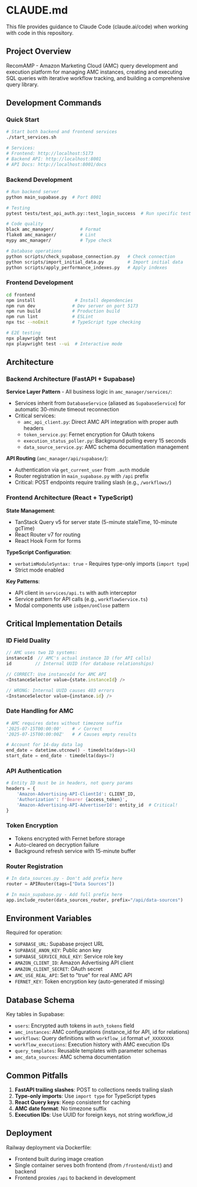 # CLAUDE.md

This file provides guidance to Claude Code (claude.ai/code) when working with code in this repository.

## Project Overview

RecomAMP - Amazon Marketing Cloud (AMC) query development and execution platform for managing AMC instances, creating and executing SQL queries with iterative workflow tracking, and building a comprehensive query library.

## Development Commands

### Quick Start
```bash
# Start both backend and frontend services
./start_services.sh

# Services:
# Frontend: http://localhost:5173
# Backend API: http://localhost:8001  
# API Docs: http://localhost:8001/docs
```

### Backend Development
```bash
# Run backend server
python main_supabase.py  # Port 8001

# Testing
pytest tests/test_api_auth.py::test_login_success  # Run specific test

# Code quality
black amc_manager/          # Format
flake8 amc_manager/         # Lint
mypy amc_manager/           # Type check

# Database operations
python scripts/check_supabase_connection.py   # Check connection
python scripts/import_initial_data.py         # Import initial data
python scripts/apply_performance_indexes.py   # Apply indexes
```

### Frontend Development
```bash
cd frontend
npm install               # Install dependencies
npm run dev              # Dev server on port 5173
npm run build            # Production build
npm run lint             # ESLint
npx tsc --noEmit         # TypeScript type checking

# E2E testing
npx playwright test
npx playwright test --ui  # Interactive mode
```

## Architecture

### Backend Architecture (FastAPI + Supabase)

**Service Layer Pattern** - All business logic in `amc_manager/services/`:
- Services inherit from `DatabaseService` (aliased as `SupabaseService`) for automatic 30-minute timeout reconnection
- Critical services:
  - `amc_api_client.py`: Direct AMC API integration with proper auth headers
  - `token_service.py`: Fernet encryption for OAuth tokens
  - `execution_status_poller.py`: Background polling every 15 seconds
  - `data_source_service.py`: AMC schema documentation management

**API Routing** (`amc_manager/api/supabase/`):
- Authentication via `get_current_user` from `.auth` module
- Router registration in `main_supabase.py` with `/api` prefix
- Critical: POST endpoints require trailing slash (e.g., `/workflows/`)

### Frontend Architecture (React + TypeScript)

**State Management**:
- TanStack Query v5 for server state (5-minute staleTime, 10-minute gcTime)
- React Router v7 for routing
- React Hook Form for forms

**TypeScript Configuration**:
- `verbatimModuleSyntax: true` - Requires type-only imports (`import type`)
- Strict mode enabled

**Key Patterns**:
- API client in `services/api.ts` with auth interceptor
- Service pattern for API calls (e.g., `workflowService.ts`)
- Modal components use `isOpen/onClose` pattern

## Critical Implementation Details

### ID Field Duality
```typescript
// AMC uses two ID systems:
instanceId  // AMC's actual instance ID (for API calls)
id         // Internal UUID (for database relationships)

// CORRECT: Use instanceId for AMC API
<InstanceSelector value={state.instanceId} />

// WRONG: Internal UUID causes 403 errors
<InstanceSelector value={instance.id} />
```

### Date Handling for AMC
```python
# AMC requires dates without timezone suffix
'2025-07-15T00:00:00'    # ✓ Correct
'2025-07-15T00:00:00Z'   # ✗ Causes empty results

# Account for 14-day data lag
end_date = datetime.utcnow() - timedelta(days=14)
start_date = end_date - timedelta(days=7)
```

### API Authentication
```python
# Entity ID must be in headers, not query params
headers = {
    'Amazon-Advertising-API-ClientId': CLIENT_ID,
    'Authorization': f'Bearer {access_token}',
    'Amazon-Advertising-API-AdvertiserId': entity_id  # Critical!
}
```

### Token Encryption
- Tokens encrypted with Fernet before storage
- Auto-cleared on decryption failure
- Background refresh service with 15-minute buffer

### Router Registration
```python
# In data_sources.py - Don't add prefix here
router = APIRouter(tags=["Data Sources"])

# In main_supabase.py - Add full prefix here
app.include_router(data_sources_router, prefix="/api/data-sources")
```

## Environment Variables

Required for operation:
- `SUPABASE_URL`: Supabase project URL
- `SUPABASE_ANON_KEY`: Public anon key  
- `SUPABASE_SERVICE_ROLE_KEY`: Service role key
- `AMAZON_CLIENT_ID`: Amazon Advertising API client
- `AMAZON_CLIENT_SECRET`: OAuth secret
- `AMC_USE_REAL_API`: Set to "true" for real AMC API
- `FERNET_KEY`: Token encryption key (auto-generated if missing)

## Database Schema

Key tables in Supabase:
- `users`: Encrypted auth tokens in `auth_tokens` field
- `amc_instances`: AMC configurations (instance_id for API, id for relations)
- `workflows`: Query definitions with `workflow_id` format `wf_XXXXXXXX`
- `workflow_executions`: Execution history with AMC execution IDs
- `query_templates`: Reusable templates with parameter schemas
- `amc_data_sources`: AMC schema documentation

## Common Pitfalls

1. **FastAPI trailing slashes**: POST to collections needs trailing slash
2. **Type-only imports**: Use `import type` for TypeScript types
3. **React Query keys**: Keep consistent for caching
4. **AMC date format**: No timezone suffix
5. **Execution IDs**: Use UUID for foreign keys, not string workflow_id

## Deployment

Railway deployment via Dockerfile:
- Frontend built during image creation
- Single container serves both frontend (from `/frontend/dist`) and backend
- Frontend proxies `/api` to backend in development